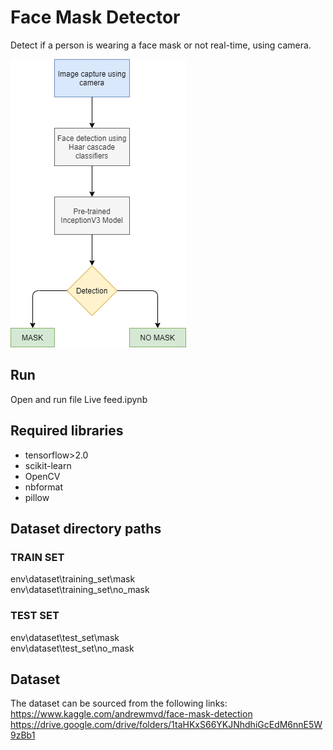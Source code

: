 # Face Mask Detector
Detect if a person is wearing a face mask or not real-time, using camera.

![arch](./flowchart.png)
## Run
Open and run file Live feed.ipynb

## Required libraries
- tensorflow>2.0
- scikit-learn
- OpenCV
- nbformat
- pillow

## Dataset directory paths
### TRAIN SET
env\dataset\training_set\mask <br>
env\dataset\training_set\no_mask
### TEST SET
env\dataset\test_set\mask <br>
env\dataset\test_set\no_mask

## Dataset
The dataset can be sourced from the following links: <br>
https://www.kaggle.com/andrewmvd/face-mask-detection <br>
https://drive.google.com/drive/folders/1taHKxS66YKJNhdhiGcEdM6nnE5W9zBb1
